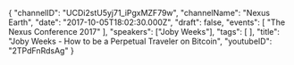 {
    "channelID": "UCDi2stU5yj71_iPgxMZF79w",
    "channelName": "Nexus Earth",
    "date": "2017-10-05T18:02:30.000Z",
    "draft": false,
    "events": [
        "The Nexus Conference 2017"
    ],
    "speakers": ["Joby Weeks"],
    "tags": [
    ],
    "title": "Joby Weeks - How to be a Perpetual Traveler on Bitcoin",
    "youtubeID": "2TPdFnRdsAg"
}

